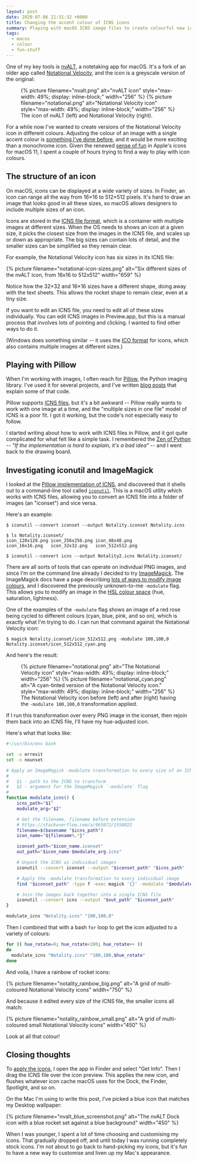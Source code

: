 ```yaml
---
layout: post
date: 2020-07-06 21:31:32 +0000
title: Changing the accent colour of ICNS icons
summary: Playing with macOS ICNS image files to create colourful new icons.
tags:
  - macos
  - colour
  - fun-stuff
---
```


One of my key tools is [nvALT], a notetaking app for macOS.
It's a fork of an older app called [Notational Velocity], and the icon is a greyscale version of the original:

<figure style="max-width: 500px;">
  {%
    picture
    filename="nvalt.png"
    alt="nvALT icon"
    style="max-width: 49%; display: inline-block;"
    width="256"
  %}
  {%
    picture
    filename="notational.png"
    alt="Notational Velocity icon"
    style="max-width: 49%; display: inline-block;"
    width="256"
  %}
  <figcaption>The icon of nvALT (left) and Notational Velocity (right).</figcaption>
</figure>

For a while now I've wanted to create versions of the Notational Velocity icon in different colours.
Adjusting the colour of an image with a single accent colour is [something I've done before](/2020/adjusting-the-dominant-colour-of-an-image/), and it would be more exciting than a monochrome icon.
Given the renewed [sense of fun] in Apple's icons for macOS 11, I spent a couple of hours trying to find a way to play with icon colours.

[nvALT]: https://brettterpstra.com/projects/nvalt/
[Notational Velocity]: http://notational.net/
[sense of fun]: https://applypixels.com/blog/comeback



## The structure of an icon

On macOS, icons can be displayed at a wide variety of sizes.
In Finder, an icon can range all the way from 16&times;16 to 512&times;512 pixels.
It's hard to draw an image that looks good in all these sizes, so macOS allows designers to include multiple sizes of an icon.

Icons are stored in the [ICNS file format], which is a container with multiple images at different sizes.
When the OS needs to shows an icon at a given size, it picks the closest size from the images in the ICNS file, and scales up or down as appropriate.
The big sizes can contain lots of detail, and the smaller sizes can be simplified so they remain clear.

For example, the Notational Velocity icon has six sizes in its ICNS file:

{%
  picture
  filename="notational-icon-sizes.png"
  alt="Six different sizes of the nvALT icon, from 16x16 to 512x512"
  width="659"
%}

Notice how the 32&times;32 and 16&times;16 sizes have a different shape, doing away with the text sheets.
This allows the rocket shape to remain clear, even at a tiny size.

If you want to edit an ICNS file, you need to edit all of these sizes individually.
You can edit ICNS images in Preview.app, but this is a manual process that involves lots of pointing and clicking.
I wanted to find other ways to do it.

(Windows does something similar -- it uses the [ICO format] for icons, which also contains multiple images at different sizes.)

[ICNS file format]: https://en.wikipedia.org/wiki/ICNS
[ICO format]: https://en.wikipedia.org/wiki/ICO_(file_format)



## Playing with Pillow

When I'm working with images, I often reach for [Pillow], the Python imaging library.
I've used it for several projects, and I've written [blog posts][pillow_posts] that explain some of that code.

Pillow supports [ICNS files][pillow_icns], but it's a bit awkward -- Pillow really wants to work with one image at a time, and the "multiple sizes in one file" model of ICNS is a poor fit.
I got it working, but the code's not especially easy to follow.

I started writing about how to work with ICNS files in Pillow, and it got quite complicated for what felt like a simple task.
I remembered the [Zen of Python][zen] -- *"If the implementation is hard to explain, it's a bad idea"* -- and I went back to the drawing board.

[Pillow]: https://pillow.readthedocs.io/
[pillow_posts]: /articles/?tag=python-pillow
[pillow_icns]: https://pillow.readthedocs.io/en/stable/handbook/image-file-formats.html?highlight=icns#icns
[zen]: https://www.python.org/dev/peps/pep-0020/



## Investigating iconutil and ImageMagick

I looked at the [Pillow implementation of ICNS], and discovered that it shells out to a command-line tool called [`iconutil`](/files/2020/iconutil.html).
This is a macOS utility which works with ICNS files, allowing you to convert an ICNS file into a folder of images (an "iconset") and vice versa.

Here's an example:

```console
$ iconutil --convert iconset --output Notality.iconset Notality.icns

$ ls Notality.iconset/
icon_128x128.png icon_256x256.png icon_48x48.png
icon_16x16.png   icon_32x32.png   icon_512x512.png

$ iconutil --convert icns --output Notality2.icns Notality.iconset/
```

There are all sorts of tools that can operate on individual PNG images, and since I'm on the command line already I decided to try [ImageMagick].
The ImageMagick docs have a page describing [lots of ways to modify image colours][modifications], and I discovered the previously unknown-to-me `-modulate` flag.
This allows you to modify an image in the [HSL colour space][HSL colour space] (hue, saturation, lightness).

One of the examples of the `-modulate` flag shows an image of a red rose being cycled to different colours (cyan, blue, pink, and so on), which is exactly what I'm trying to do.
I can run that command against the Notational Velocity icon:

```console
$ magick Notality.iconset/icon_512x512.png -modulate 100,100,0 Notality.iconset/icon_512x512_cyan.png
```

And here's the result:

<figure style="max-width: 500px;">
  {%
    picture
    filename="notational.png"
    alt="The Notational Velocity icon"
    style="max-width: 49%; display: inline-block;"
    width="256"
  %}
  {%
    picture
    filename="notational_cyan.png"
    alt="A cyan-tinted version of the Notational Velocity icon."
    style="max-width: 49%; display: inline-block;"
    width="256"
  %}
  <figcaption>The Notational Velocity icon before (left) and after (right) having the <code>&#8209;modulate&nbsp;100,100,0</code> transformation applied.</figcaption>
</figure>

If I run this transformation over every PNG image in the iconset, then rejoin them back into an ICNS file, I'll have my hue-adjusted icon.

Here's what that looks like:

```bash
#!/usr/bin/env bash

set -o errexit
set -o nounset

# Apply an ImageMagick -modulate transformation to every size of an ICNS image.
#
#   $1 - path to the ICNS to transform
#   $2 - argument for the ImageMagick `-modulate` flag
#
function modulate_icns() {
    icns_path="$1"
    modulate_arg="$2"

    # Get the filename, filename before extension
    # https://stackoverflow.com/a/965072/1558022
    filename=$(basename "$icns_path")
    icon_name="${filename%.*}"

    iconset_path="$icon_name.iconset"
    out_path="$icon_name-$modulate_arg.icns"

    # Unpack the ICNS as individual images
    iconutil --convert iconset --output "$iconset_path" "$icns_path"

    # Apply the -modulate transformation to every individual image
    find "$iconset_path" -type f -exec magick '{}' -modulate "$modulate_arg" '{}' \;

    # Join the images back together into a single ICNS file
    iconutil --convert icns --output "$out_path" "$iconset_path"
}

modulate_icns "Notality.icns" "100,100,0"
```

Then I combined that with a bash `for` loop to get the icon adjusted to a variety of colours:

```bash
for (( hue_rotate=0; hue_rotate<200; hue_rotate++ ))
do
  modulate_icns "Notality.icns" "100,100,$hue_rotate"
done
```

And voila, I have a rainbow of rocket icons:

{%
  picture
  filename="notality_rainbow_big.png"
  alt="A grid of multi-coloured Notational Velocity icons"
  width="750"
%}

And because it edited every size of the ICNS file, the smaller icons all match:

{%
  picture
  filename="notality_rainbow_small.png"
  alt="A grid of multi-coloured small Notational Velocity icons"
  width="450"
%}

Look at all that colour!


[Pillow implementation of ICNS]: https://github.com/python-pillow/Pillow/blob/74a4c88a12737fd351797c137d8ade92c63b64b0/src/PIL/IcnsImagePlugin.py#L305-L312
[ImageMagick]: https://en.wikipedia.org/wiki/ImageMagick
[modifications]: https://www.imagemagick.org/Usage/color_mods/#modulate
[HSL colour space]: https://en.wikipedia.org/wiki/HSL_and_HSV



## Closing thoughts

To [apply the icons], I open the app in Finder and select "Get Info".
Then I drag the ICNS file over the icon preview.
This applies the new icon, and flushes whatever icon cache macOS uses for the Dock, the Finder, Spotlight, and so on.

On the Mac I'm using to write this post, I've picked a blue icon that matches my Desktop wallpaper:

{%
  picture
  filename="nvalt_blue_screenshot.png"
  alt="The nvALT Dock icon with a blue rocket set against a blue background"
  width="450"
%}

When I was younger, I spent a lot of time choosing and customising my icons.
That gradually dropped off, and until today I was running completely stock icons.
I'm not about to go back to hand-picking my icons, but it's fun to have a new way to customise and liven up my Mac's appearance.

[apply the icons]: https://support.apple.com/en-gb/guide/mac-help/mchlp2313/mac
